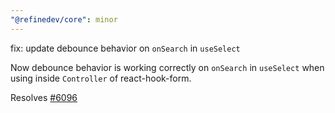 ```yaml
---
"@refinedev/core": minor
---
```


fix: update debounce behavior on `onSearch` in `useSelect`

Now debounce behavior is working correctly on `onSearch` in `useSelect` when using inside `Controller` of react-hook-form.

Resolves [#6096](https://github.com/refinedev/refine/issues/6096)
